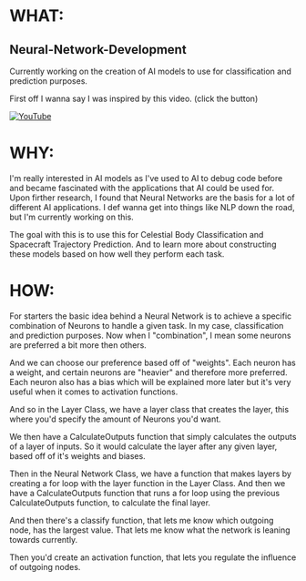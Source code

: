 # WHAT:

## Neural-Network-Development
Currently working on the creation of AI models to use for classification and prediction purposes.


First off I wanna say I was inspired by this video. (click the button)





[![YouTube](https://img.shields.io/badge/YouTube-red?style=for-the-badge&logo=youtube)](https://youtu.be/hfMk-kjRv4c?si=Vf2bQ-DIMO73yG1e)

# WHY:

I'm really interested in AI models as I've used to AI to debug code before and became fascinated with the applications that AI could be used for. Upon firther research, I found that Neural Networks are the basis for a lot of different AI applications. I def wanna get into things like NLP down the road, but I'm currently working on this.

The goal with this is to use this for Celestial Body Classification and Spacecraft Trajectory Prediction.
And to learn more about constructing these models based on how well they perform each task.

# HOW: 

For starters the basic idea behind a Neural Network is to achieve a specific combination of Neurons to handle a given task. In my case, classification and prediction purposes.
Now when I "combination", I mean some neurons are preferred a bit more then others.

And we can choose our preference based off of "weights". Each neuron has a weight, and certain neurons are "heavier" and therefore more preferred. 
Each neuron also has a bias which will be explained more later but it's very useful when it comes to activation functions. 

And so in the Layer Class, we have a layer class that creates the layer, this where you'd specify the amount of Neurons you'd want.

We then have a CalculateOutputs function that simply calculates the outputs of a layer of inputs. So it would calculate the layer after any given layer, based off of it's weights and biases.

Then in the Neural Network Class, we have a function that makes layers by creating a for loop with the layer function in the Layer Class.
And then we have a CalculateOutputs function that runs a for loop using the previous CalculateOutputs function, to calculate the final layer.

And then there's a classify function, that lets me know which outgoing node, has the largest value. That lets me know what the network is leaning towards currently.

Then you'd create an activation function, that lets you regulate the influence of outgoing nodes.
